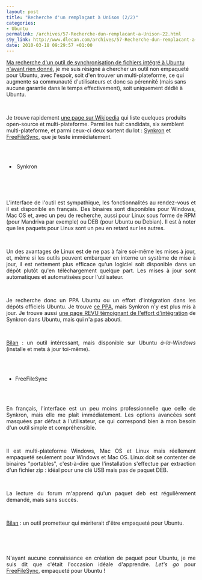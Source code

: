```yaml
--- 
layout: post
title: "Recherche d'un remplaçant à Unison (2/2)"
categories: 
- Ubuntu
permalink: /archives/57-Recherche-dun-remplacant-a-Unison-22.html
s9y_link: http://www.dlecan.com/archives/57-Recherche-dun-remplacant-a-Unison-22.html
date: 2010-03-18 09:29:57 +01:00
---
```

<p><a href="http://www.dlecan.com/archives/55-Recherche-dun-remplacant-a-Unison-12.html">Ma recherche d'un outil de synchronisation de fichiers intégré à Ubuntu n'ayant rien donné</a>, je me suis résigné à chercher un outil non empaqueté pour Ubuntu, avec l'espoir, soit d'en trouver un multi-plateforme, ce qui augmente sa communauté d'utilisateurs et donc sa pérennité (mais sans aucune garantie dans le temps effectivement), soit uniquement dédié à Ubuntu.<br /></p> <br />
<p>Je trouve rapidement <a href="http://en.wikipedia.org/wiki/File_synchronization">une page sur Wikipedia</a> qui liste quelques produits open-source et multi-plateforme. Parmi les huit candidats, six semblent multi-plateforme, et parmi ceux-ci deux sortent du lot : <a href="http://synkron.sourceforge.net/index.php">Synkron</a> et <a href="http://sourceforge.net/projects/freefilesync/">FreeFileSync</a>, que je teste immédiatement.</p> <br />
<ul> <br />
<li>&#160;Synkron&#160;</li> <br />
</ul> <br />
<div align="justify"> <br />
<p>L'interface de l'outil est sympathique, les fonctionnalités au rendez-vous et il est disponible en français. Des binaires sont disponibles pour Windows, Mac OS et, avec un peu de recherche, aussi pour Linux sous forme de RPM (pour Mandriva par exemple) ou DEB (pour Ubuntu ou Debian). Il est à noter que les paquets pour Linux sont un peu en retard sur les autres.</p> <br />
<p>Un des avantages de Linux est de ne pas à faire soi-même les mises à jour, et, même si les outils peuvent embarquer en interne un système de mise à jour, il est nettement plus efficace qu'un logiciel soit disponible dans un dépôt plutôt qu'en téléchargement quelque part. Les mises à jour sont automatiques et automatisées pour l'utilisateur.</p> <br />
<p>Je recherche donc un PPA Ubuntu ou un effort d'intégration dans les dépôts officiels Ubuntu. Je trouve <a href="https://launchpad.net/%7Esportman1280/+archive/ppa">ce PPA</a>, mais Synkron n'y est plus mis à jour. Je trouve aussi <a href="http://revu.ubuntuwire.com/details.py?upid=3821">une page REVU témoignant de l'effort d'intégration</a> de Synkron dans Ubuntu, mais qui n'a pas abouti.</p> <br />
<p> <u>Bilan</u> : un outil intéressant, mais disponible sur Ubuntu <em>à-la-Windows</em> (installe et mets à jour toi-même).</p> <br />
<ul> <br />
<li>FreeFileSync</li> <br />
</ul> <br />
<p>En français, l'interface est un peu moins professionnelle que celle de Synkron, mais elle me plaît immédiatement. Les options avancées sont masquées par défaut à l'utilisateur, ce qui correspond bien à mon besoin d'un outil simple et compréhensible.</p> <br />
<p>Il est multi-plateforme Windows, Mac OS et Linux mais réellement empaqueté seulement pour Windows et Mac OS. Linux doit se contenter de binaires &quot;portables&quot;, c'est-à-dire que l'installation s'effectue par extraction d'un fichier zip : idéal pour une clé USB mais pas de paquet DEB.</p> <br />
<p>La lecture du forum m'apprend qu'un paquet deb est régulièrement demandé, mais sans succès.</p> <br />
<p> <u>Bilan</u> : un outil prometteur qui mériterait d'être empaqueté pour Ubuntu.</p> <br />
<p> </p> <br />
<p>N'ayant aucune connaissance en création de paquet pour Ubuntu, je me suis dit que c'était l'occasion idéale d'apprendre. <em>Let's go</em> pour <a href="http://sourceforge.net/projects/freefilesync/">FreeFileSync</a>, empaqueté pour Ubuntu !<br /></p> <br />
</div>
